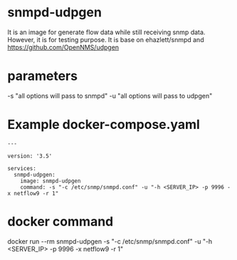 # snmpd-udpgen
It is an image for generate flow data while still receiving snmp data. However, it is for testing purpose. 
It is base on ehazlett/snmpd and https://github.com/OpenNMS/udpgen

# parameters
-s "all options will pass to snmpd"
-u "all options will pass to udpgen"

# Example docker-compose.yaml
```
---

version: '3.5'

services:
  snmpd-udpgen:
    image: snmpd-udpgen
    command: -s "-c /etc/snmp/snmpd.conf" -u "-h <SERVER_IP> -p 9996 -x netflow9 -r 1"
```
# docker command
docker run --rm snmpd-udpgen -s "-c /etc/snmp/snmpd.conf" -u "-h <SERVER_IP> -p 9996 -x netflow9 -r 1"

